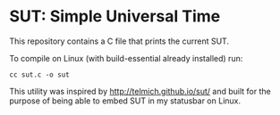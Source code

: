 SUT: Simple Universal Time
==========================

This repository contains a C file that prints the current SUT.

To compile on Linux (with build-essential already installed) run: 

```
cc sut.c -o sut
```

This utility was inspired by http://telmich.github.io/sut/ and built for the purpose of being able to embed SUT in my statusbar on Linux.
